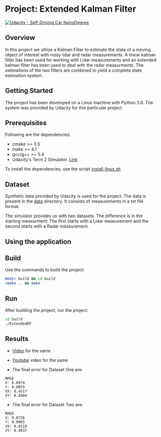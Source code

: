 # Project: Extended Kalman Filter

[![Udacity - Self-Driving Car NanoDegree](https://s3.amazonaws.com/udacity-sdc/github/shield-carnd.svg)](http://www.udacity.com/drive)

Overview
---
In this project we utilize a Kalman Filter to estimate the state of a moving object of interest with noisy lidar and radar measurements. A linear kalman filter has been used for working with Lidar measurements and an extended kalman filter has been used to deal with the radar measurments. The estimations of the two filters are combined to yield a complete state estimation system.

Getting Started
---

The project has been developed on a Linux machine with Python 3.6. The system was provided by Udacity for this particular project.

## Prerequisites
Following are the dependencies:

- cmake >= 3.5
- make >= 4.1
- gcc/g++ >= 5.4
- Udacity's Term 2 Simulator. [Link](https://github.com/udacity/self-driving-car-sim/releases)

To install the dependencies, use the script [install-linux.sh](install-linux.sh)

Dataset
---
Synthetic data provided by Udacity is used for the project. The data is present in the [data](data) directory. It consists of measurements in a txt file format.

The simulator provides us with two datasets. The difference is in the starting measurment: The first starts with a Lidar measurement and the second starts with a Radar measurement.

Using the application
---

## Build
Use the commands to build the project:

```bash
mkdir build && cd build
cmake .. && make
```

## Run
After building the project, run the project:

```bash
cd build
./ExtendedKF
```

## Results

- [Video](video.mp4) for the same

- [Youtube](https://youtu.be/QzgAMg0PCDs) video for the same

- The final error for Dataset One are:

```
RMSE
X: 0.0974
Y: 0.0855
VX: 0.4517
VY: 0.4404
```

- The final error for Dataset Two are:

```
RMSE
X: 0.0726
Y: 0.0965
VX: 0.4219
VY: 0.4937
```